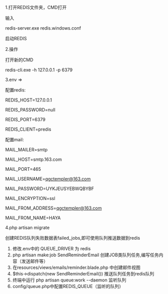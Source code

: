 1.打开REDIS文件夹，CMD打开

输入

redis-server.exe redis.windows.conf

启动REDIS

2.操作

打开新的CMD

redis-cli.exe -h 127.0.0.1 -p 6379


3.env =>

配置redis:

REDIS_HOST=127.0.0.1

REDIS_PASSWORD=null

REDIS_PORT=6379

REDIS_CLIENT=predis

配置mail:

MAIL_MAILER=smtp

MAIL_HOST=smtp.163.com

MAIL_PORT=465

MAIL_USERNAME=qgctempler@163.com

MAIL_PASSWORD=UYKJEUSYEBWQBYBF

MAIL_ENCRYPTION=ssl

MAIL_FROM_ADDRESS=qgctempler@163.com

MAIL_FROM_NAME=HAYA

4.php artisan migrate

创建REDIS队列失败数据表failed_jobs,即可使用队列推送数据到redis

1. 修改.env中的 QUEUE_DRIVER 为 redis
2. php artisan make:job SendReminderEmail  创建JOB类队列任务,编写任务内容（发送邮件等）
3. 在resources/views/emails/reminder.blade.php 中创建邮件视图
4. $this->dispatch(new SendReminderEmail()) 推送队列任务到redis队列
5. 终端中运行 php artisan queue:work --daemon 监听队列
6. config/queue.php中配置REDIS_QUEUE（监听的队列）
